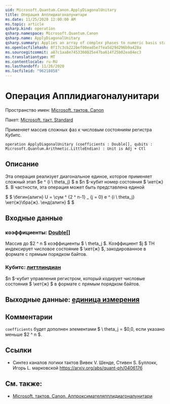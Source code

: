 ```yaml
---
uid: Microsoft.Quantum.Canon.ApplyDiagonalUnitary
title: Операция Апплидиагоналунитари
ms.date: 11/25/2020 12:00:00 AM
ms.topic: article
qsharp.kind: operation
qsharp.namespace: Microsoft.Quantum.Canon
qsharp.name: ApplyDiagonalUnitary
qsharp.summary: Applies an array of complex phases to numeric basis states of a register of qubits.
ms.openlocfilehash: 8f17c3cb222bef00ead5e7fea5d29d296b9a428a
ms.sourcegitcommit: a87c1aa8e7453360025e47ba614f25b02ea84ec3
ms.translationtype: MT
ms.contentlocale: ru-RU
ms.lasthandoff: 11/26/2020
ms.locfileid: "96218858"
---
```

# <a name="applydiagonalunitary-operation"></a>Операция Апплидиагоналунитари

Пространство имен: [Microsoft. тактов. Canon](xref:Microsoft.Quantum.Canon)

Пакет: [Microsoft. такт. Standard](https://nuget.org/packages/Microsoft.Quantum.Standard)


Применяет массив сложных фаз к числовым состояниям регистра Кубитс.

```qsharp
operation ApplyDiagonalUnitary (coefficients : Double[], qubits : Microsoft.Quantum.Arithmetic.LittleEndian) : Unit is Adj + Ctl
```


## <a name="description"></a>Описание

Эта операция реализует диагональное единое, которое применяет сложный этап $e ^ {i \ theta_j} $ в $n $-кубит номер состояния $ \кет{ж} $.
В частности, эта операция может быть представлена единой

$ $ \бегин{алигн} U = \сум ^ {2 ^ n-1} _ {j = 0} e ^ {i \ theta_j} \кет{ж}\бра{ж}.
\енд{алигн} $ $

## <a name="input"></a>Входные данные

### <a name="coefficients--double"></a>коэффициенты: [Double](xref:microsoft.quantum.lang-ref.double)[]

Массив до $2 ^ n $ коэффициенты $ \ theta_j $. Коэффициент $j $ TH индексирует числовое состояние $ \кет{ж} $, закодированное в формате с прямым порядком байтов.


### <a name="qubits--littleendian"></a>Кубитс: [литтлиндиан](xref:Microsoft.Quantum.Arithmetic.LittleEndian)

$n $-кубит управления регистром, который кодирует числовые состояния $ \кет{ж} $ в формате с прямым порядком байтов.



## <a name="output--unit"></a>Выходные данные: [единица измерения](xref:microsoft.quantum.lang-ref.unit)



## <a name="remarks"></a>Комментарии

`coefficients` будет дополнен элементами $ \ theta_j = $0,0, если указано меньше $2 ^ n $.

## <a name="references"></a>Ссылки

- Синтез каналов логики тактов Вивек V. Шенде, Стивен S. Буллокк, Игорь L. марковской https://arxiv.org/abs/quant-ph/0406176

## <a name="see-also"></a>См. также:

- [Microsoft. тактов. Canon. Аппроксимателяпплидиагоналунитари](xref:Microsoft.Quantum.Canon.ApproximatelyApplyDiagonalUnitary)